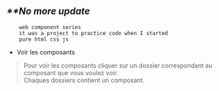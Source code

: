 ## _\*\*No more update_

        web component series
        it was a project to practice code when I started
        pure html css js

- Voir les composants

> Pour voir les composants cliquer sur un dossier correspondant au composant que vous voulez voir.  
> Chaques dossiers contient un composant.
